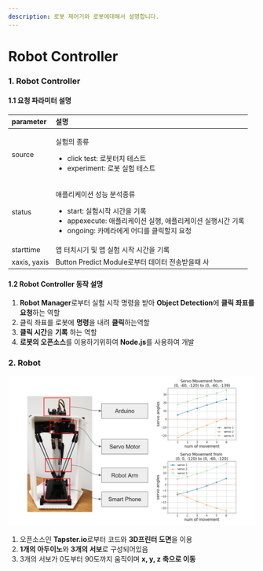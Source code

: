 ```yaml
---
description: 로봇 제어기와 로봇에대해서 설명합니다.
---
```


# Robot Controller

### 1. Robot Controller

####    1.1 요청 파라미터 설명 

<table>
  <thead>
    <tr>
      <th style="text-align:left">parameter</th>
      <th style="text-align:left">&#xC124;&#xBA85;</th>
    </tr>
  </thead>
  <tbody>
    <tr>
      <td style="text-align:left">source</td>
      <td style="text-align:left">
        <p>&#xC2E4;&#xD5D8;&#xC758; &#xC885;&#xB958;</p>
        <ul>
          <li>click test: &#xB85C;&#xBD07;&#xD130;&#xCE58; &#xD14C;&#xC2A4;&#xD2B8;</li>
          <li>experiment: &#xB85C;&#xBD07; &#xC2E4;&#xD5D8; &#xD14C;&#xC2A4;&#xD2B8;</li>
        </ul>
      </td>
    </tr>
    <tr>
      <td style="text-align:left">status</td>
      <td style="text-align:left">
        <p>&#xC560;&#xD50C;&#xB9AC;&#xCF00;&#xC774;&#xC158; &#xC131;&#xB2A5; &#xBD84;&#xC11D;&#xC885;&#xB958;</p>
        <ul>
          <li>start: &#xC2E4;&#xD5D8;&#xC2DC;&#xC791; &#xC2DC;&#xAC04;&#xC744; &#xAE30;&#xB85D;</li>
          <li>appexecute: &#xC560;&#xD50C;&#xB9AC;&#xCF00;&#xC774;&#xC158; &#xC2E4;&#xD589;,
            &#xC560;&#xD50C;&#xB9AC;&#xCF00;&#xC774;&#xC158; &#xC2E4;&#xD589;&#xC2DC;&#xAC04;
            &#xAE30;&#xB85D;</li>
          <li>ongoing: &#xCE74;&#xBA54;&#xB77C;&#xC5D0;&#xAC8C; &#xC5B4;&#xB514;&#xB97C;
            &#xD074;&#xB9AD;&#xD560;&#xC9C0; &#xC694;&#xCCAD;</li>
        </ul>
      </td>
    </tr>
    <tr>
      <td style="text-align:left">starttime</td>
      <td style="text-align:left">&#xC571; &#xD130;&#xCE58;&#xC2DC;&#xAE30; &#xBC0F; &#xC571; &#xC2E4;&#xD5D8;
        &#xC2DC;&#xC791; &#xC2DC;&#xAC04;&#xC744; &#xAE30;&#xB85D;</td>
    </tr>
    <tr>
      <td style="text-align:left">xaxis, yaxis</td>
      <td style="text-align:left">Button Predict Module&#xB85C;&#xBD80;&#xD130; &#xB370;&#xC774;&#xD130;
        &#xC804;&#xC1A1;&#xBC1B;&#xC744;&#xB54C; &#xC0AC;</td>
    </tr>
  </tbody>
</table>

####   1.2 Robot Controller 동작 설명 

1. **Robot Manager**로부터 실험 시작 명령을 받아 **Object Detection**에 **클릭 좌표를 요청**하는 역할
2. 클릭 좌표를 로봇에 **명령**을 내려 **클릭**하는역할
3. **클릭 시간**을 **기록** 하는 역할 
4. **로봇의 오픈소스**를 이용하기위하여 **Node.js**를 사용하여 개발

### 2. Robot

![&#xB85C;&#xBD07;\(&#xC88C;\)&#xC640; &#xB85C;&#xBD07; &#xC11C;&#xBCF4;&#xC758; &#xC6C0;&#xC9C1;&#xC784;\(&#xC6B0;\)](../.gitbook/assets/image%20%288%29.png)

1. 오픈소스인 **Tapster.io**로부터 코드와 **3D프린터 도면**을 이용
2. **1개의 아두이노**와 **3개의 서보**로 구성되어있음
3. 3개의 서보가 0도부터 90도까지 움직이며 **x, y, z 축으로 이동** 

